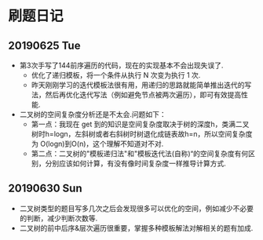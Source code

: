 # 刷题日记

## 20190625 Tue
- 第3次手写了144前序遍历的代码，现在的实现基本不会出现失误了. 
    - 优化了递归模板，将一个条件从执行 N 次变为执行 1 次.
    - 昨天刚刚学习的迭代模板法很有用，用递归的思路就能简单推出迭代的写法，然后再优化迭代写法（例如避免节点被两次遍历），即可有效提高性能.
- 二叉树的空间复杂度分析还是不太会.问题如下：
    - 第一点：我现在 get 到的知识是空间复杂度取决于树的深度h，类满二叉树时h=logn，左斜树或者右斜树时树退化成链表故h=n，所以空间复杂度为 O(logn)到O(n)，这个理解不知道对不对.
    - 第二点：二叉树的"模板递归法"和"模板迭代法(自称)“的空间复杂度有何区别，分别应该如何计算，有没有像时间复杂度一样推导计算方式.

## 20190630 Sun
- 二叉树类型的题目写多几次之后会发现很多可以优化的空间，例如减少不必要的判断，减少判断次数等.
- 二叉树的前中后序&层次遍历很重要，掌握多种模板解法对解相关的题有加成.
